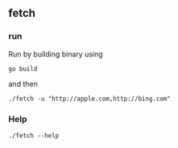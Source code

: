 ## fetch

### run
  Run by building binary using 
  ```
  go build

  ```
  and then 

  ```
  ./fetch -u "http://apple.com,http://bing.com" 
  ```

### Help

  ```
  ./fetch --help

  ```
